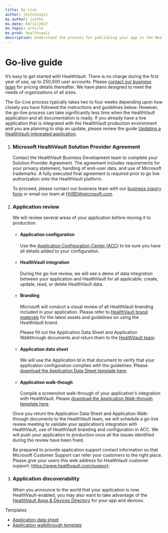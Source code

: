 ```yaml
---
title: Go live
author: jhutchings1
ms.author: justhu
ms.date: 04/12/2017
ms.topic: article
ms.prod: healthvault
description: Understand the process for publishing your app in the HealthVault production environment. You must complete this process before you can use your app with real customers. 
---
```


Go-live guide
=============

It’s easy to get started with HealthVault. There is no charge during the first year of use, up to 250,000 user accounts. Please [contact our business team](https://www.healthvault.com/en-us/contact-us) for pricing details thereafter. We have plans designed to meet the needs of organizations of all sizes.

The Go-Live process typically takes two to four weeks depending upon how closely you have followed the instructions and guidelines below. However, the go-live process can take significantly less time when the HealthVault application and all documentation is ready. If you already have a live application that is integrated with the HealthVault production environment and you are planning to ship an update, please review the guide [Updating a HealthVault-integrated application](/healthvault/publishing/updates).

1.  ### **Microsoft HealthVault Solution Provider Agreement**

    Contact the HealthVault Business Development team to complete your Solution Provider Agreement. The agreement includes requirements for your privacy statement, handling of end-user data, and use of Microsoft trademarks. A fully executed final agreement is required prior to go live authorization onto the HealthVault platform.

    To proceed, please contact our business team with our [business inquiry form](https://www.healthvault.com/inquiry/business) or email our team at <HVBD@microsoft.com>.

2.  ### **Application review**

    We will review several areas of your application before moving it to production:

    -   #### **Application configuration**

        Use the [Application Configuration Center (ACC)](https://go.microsoft.com/fwlink/?linkid=838954) to be sure you have all details added to your configuration.

    -   #### **HealthVault integration**

        During the go-live review, we will see a demo of data integration between your application and HealthVault for all applicable: create, update, read, or delete HealthVault data.

    -   #### **Branding**

        Microsoft will conduct a visual review of all HealthVault branding included in your application. Please refer to [HealthVault brand materials](/healthvault/publishing/brand-materials) for the latest assets and guidelines on using the HealthVault brand.

        Please fill out the Application Data Sheet and Application Walkthrough documents and return them to the [HealthVault team](mailto:hvgolive@microsoft.com):

    -   #### **Application data sheet**

        We will use the Application Id in that document to verify that your application configuration complies with the guidelines. Please [download the Application Data Sheet template here](https://go.microsoft.com/fwlink/?linkid=839451).

    -   #### **Application walk-though**

        Compile a screenshot walk-through of your application's integration with HealthVault. Please [download the Application Walk-through template here](https://go.microsoft.com/fwlink/?linkid=839452).

    Once you return the Application Data Sheet and Application Walk-through documents to the HealthVault team, we will schedule a go-live review meeting to validate your application’s integration with HealthVault, use of HealthVault branding and configuration in ACC. We will push your application to production once all the issues identified during the review have been fixed.

    Be prepared to provide application support contact information so that Microsoft Customer Support can refer your customers to the right place. Please give your users this web address for HealthVault customer support: <https://www.healthvault.com/support>.

3.  ### **Application discoverability**

    When you announce to the world that your application is now HealthVault-enabled, you may also want to take advantage of the [HealthVault Apps & Devices Directory](https://account.healthvault.com/Directory) for your app and devices.

Templates

-   <a href="http://download.microsoft.com/download/7/4/E/74EA8944-199C-4F56-B3BB-8105869425BC/HealthVault%20Application%20Information%20Template.docx" id="RightRailLinkListSection_13814_22">Application data sheet</a>
-   <a href="http://download.microsoft.com/download/7/4/E/74EA8944-199C-4F56-B3BB-8105869425BC/HealthVault%20Application%20Walkthrough%20document.docx" id="RightRailLinkListSection_13814_23">Application walkthrough template</a>

